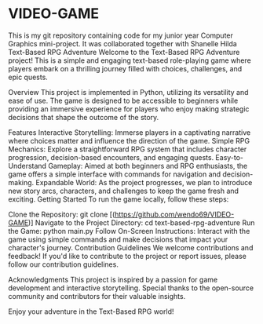 # VIDEO-GAME
This is my git repository containing code for my junior year Computer Graphics mini-project. It was collaborated together with Shanelle Hilda
Text-Based RPG Adventure
Welcome to the Text-Based RPG Adventure project! This is a simple and engaging text-based role-playing game where players embark on a thrilling journey filled with choices, challenges, and epic quests.

Overview
This project is implemented in Python, utilizing its versatility and ease of use. The game is designed to be accessible to beginners while providing an immersive experience for players who enjoy making strategic decisions that shape the outcome of the story.

Features
Interactive Storytelling: Immerse players in a captivating narrative where choices matter and influence the direction of the game.
Simple RPG Mechanics: Explore a straightforward RPG system that includes character progression, decision-based encounters, and engaging quests.
Easy-to-Understand Gameplay: Aimed at both beginners and RPG enthusiasts, the game offers a simple interface with commands for navigation and decision-making.
Expandable World: As the project progresses, we plan to introduce new story arcs, characters, and challenges to keep the game fresh and exciting.
Getting Started
To run the game locally, follow these steps:

Clone the Repository: git clone [(https://github.com/wendo69/VIDEO-GAME)]
Navigate to the Project Directory: cd text-based-rpg-adventure
Run the Game: python main.py
Follow On-Screen Instructions: Interact with the game using simple commands and make decisions that impact your character's journey.
Contribution Guidelines
We welcome contributions and feedback! If you'd like to contribute to the project or report issues, please follow our contribution guidelines.

Acknowledgments
This project is inspired by a passion for game development and interactive storytelling. Special thanks to the open-source community and contributors for their valuable insights.

Enjoy your adventure in the Text-Based RPG world!

